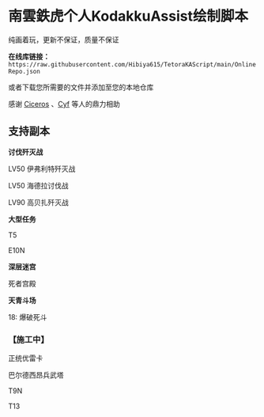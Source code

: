 # 南雲鉄虎个人KodakkuAssist绘制脚本

纯画着玩，更新不保证，质量不保证


**在线库链接：** ```https://raw.githubusercontent.com/Hibiya615/TetoraKAScript/main/OnlineRepo.json```

或者下载您所需要的文件并添加至您的本地仓库

感谢 [Ciceros](https://github.com/AdmiralLvtzov) 、[Cyf](https://github.com/cyf5119) 等人的鼎力相助

## 支持副本

**讨伐歼灭战**

LV50 伊弗利特歼灭战

LV50 海德拉讨伐战

LV90 高贝扎歼灭战


**大型任务**

T5

E10N

**深层迷宫**

死者宫殿

**天青斗场**

18: 爆破死斗

### 【施工中】

正统优雷卡

巴尔德西昂兵武塔

T9N

T13